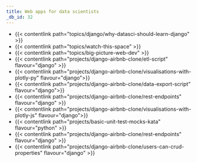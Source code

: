 ```yaml
---
title: Web apps for data scientists
_db_id: 32
---
```


- {{< contentlink path="topics/django/why-datasci-should-learn-django" >}}
- {{< contentlink path="topics/watch-this-space" >}}
- {{< contentlink path="topics/big-picture-web-dev" >}}
- {{< contentlink path="projects/django-airbnb-clone/etl-script" flavour="django" >}}
- {{< contentlink path="projects/django-airbnb-clone/visualisations-with-plotly-py" flavour="django">}}
- {{< contentlink path="projects/django-airbnb-clone/data-export-script" flavour="django">}}
- {{< contentlink path="projects/django-airbnb-clone/rest-endpoints" flavour="django" >}}
- {{< contentlink path="projects/django-airbnb-clone/visualisations-with-plotly-js" flavour="django">}}
- {{< contentlink path="projects/basic-unit-test-mocks-kata" flavour="python" >}}
- {{< contentlink path="projects/django-airbnb-clone/rest-endpoints" flavour="django" >}}
- {{< contentlink path="projects/django-airbnb-clone/users-can-crud-properties" flavour="django" >}}

